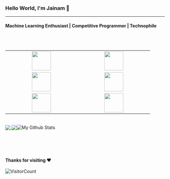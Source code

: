 
### Hello World, I'm Jainam :purple_heart:

-----
#### Machine Learning Enthusiast | Competitive Programmer | Technophile

<br>
<br>


<table>
<tbody>
 <tr>
<td align="center" width="16.6%">
<img height=60px src="https://www.vectorlogo.zone/logos/python/python-ar21.svg"> 
</td>
<td align="center" width="16.6%">
<img height=60px src="https://upload.wikimedia.org/wikipedia/commons/1/18/ISO_C%2B%2B_Logo.svg"> 
</td>
</tr>
 <tr>
 <td align="center" width="16.6%">
<img height=60px src="https://www.vectorlogo.zone/logos/firebase/firebase-ar21.svg"> 
   </td>
    <td align="center" width="16.6%">
<img height=60px src="https://www.vectorlogo.zone/logos/nodejs/nodejs-ar21.svg"> 
   </td>
</td>
 </tr>
 <tr>
   <td align="center" width="16.6%">
<img height=60px src="https://www.vectorlogo.zone/logos/git-scm/git-scm-ar21.svg"> 
</td>
<td align="center" width="16.6%">
<img height=60px src="https://upload.wikimedia.org/wikipedia/commons/0/05/Scikit_learn_logo_small.svg"> 
</td>
</tr>
</tbody>
</table>
<br>
<table>
<tbody>
 <tr>
  <a href="https://github.com/Jainamrockk">
  <img align="center" src="https://github-readme-stats.vercel.app/api/top-langs/?username=Jainamrockk&theme=radical" />
</a>
  <img align="center" src="https://github-readme-stats.vercel.app/api/top-langs/?username=Jainamrockk&theme=radical" />
<img align="center" src="https://github-readme-stats.vercel.app/api?username=Jainamrockk&&show_icons=true&theme=radical" alt="My Github Stats">
   </tr>
</tbody>
</table>

<br>
<br>


#### Thanks for visiting :heart:
![VisitorCount](https://profile-counter.glitch.me/Jainamrockk/count.svg)
